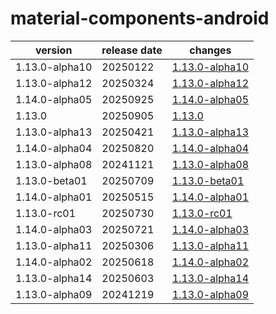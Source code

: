 # material-components-android	


|version|release date|changes|
|---|---|---|
|1.13.0-alpha10|20250122|[1.13.0-alpha10](./1.13.0-alpha10-20250122.md)|
|1.13.0-alpha12|20250324|[1.13.0-alpha12](./1.13.0-alpha12-20250324.md)|
|1.14.0-alpha05|20250925|[1.14.0-alpha05](./1.14.0-alpha05-20250925.md)|
|1.13.0|20250905|[1.13.0](./1.13.0-20250905.md)|
|1.13.0-alpha13|20250421|[1.13.0-alpha13](./1.13.0-alpha13-20250421.md)|
|1.14.0-alpha04|20250820|[1.14.0-alpha04](./1.14.0-alpha04-20250820.md)|
|1.13.0-alpha08|20241121|[1.13.0-alpha08](./1.13.0-alpha08-20241121.md)|
|1.13.0-beta01|20250709|[1.13.0-beta01](./1.13.0-beta01-20250709.md)|
|1.14.0-alpha01|20250515|[1.14.0-alpha01](./1.14.0-alpha01-20250515.md)|
|1.13.0-rc01|20250730|[1.13.0-rc01](./1.13.0-rc01-20250730.md)|
|1.14.0-alpha03|20250721|[1.14.0-alpha03](./1.14.0-alpha03-20250721.md)|
|1.13.0-alpha11|20250306|[1.13.0-alpha11](./1.13.0-alpha11-20250306.md)|
|1.14.0-alpha02|20250618|[1.14.0-alpha02](./1.14.0-alpha02-20250618.md)|
|1.13.0-alpha14|20250603|[1.13.0-alpha14](./1.13.0-alpha14-20250603.md)|
|1.13.0-alpha09|20241219|[1.13.0-alpha09](./1.13.0-alpha09-20241219.md)|
